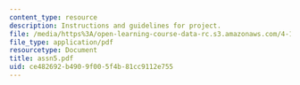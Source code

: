 ```yaml
---
content_type: resource
description: Instructions and guidelines for project.
file: /media/https%3A/open-learning-course-data-rc.s3.amazonaws.com/4-196-architecture-design-level-ii-cuba-studio-spring-2004/ce482692b4909f005f4b81cc9112e755_assn5.pdf
file_type: application/pdf
resourcetype: Document
title: assn5.pdf
uid: ce482692-b490-9f00-5f4b-81cc9112e755
---
```

